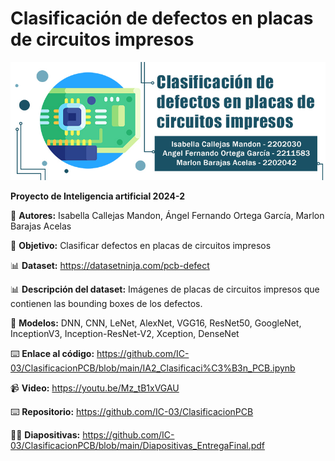 # Clasificación de defectos en placas de circuitos impresos

![Image text](https://github.com/IC-03/ClasificacionPCB/blob/main/bannerIA2-pcb.jpg)

**Proyecto de Inteligencia artificial 2024-2**

📌 **Autores:** Isabella Callejas Mandon, Ángel Fernando Ortega García, Marlon Barajas Acelas

📌 **Objetivo:** Clasificar defectos en placas de circuitos impresos

📊 **Dataset:** https://datasetninja.com/pcb-defect 

📊 **Descripción del dataset:** Imágenes de placas de circuitos impresos que contienen las bounding boxes de los defectos.

🤖 **Modelos:** DNN, CNN, LeNet, AlexNet, VGG16, ResNet50, GoogleNet, InceptionV3, Inception-ResNet-V2, Xception, DenseNet

⌨️ **Enlace al código:** https://github.com/IC-03/ClasificacionPCB/blob/main/IA2_Clasificaci%C3%B3n_PCB.ipynb

📹 **Video:** https://youtu.be/Mz_tB1xVGAU

⌨️ **Repositorio:** https://github.com/IC-03/ClasificacionPCB

👨‍🏫 **Diapositivas:** https://github.com/IC-03/ClasificacionPCB/blob/main/Diapositivas_EntregaFinal.pdf
